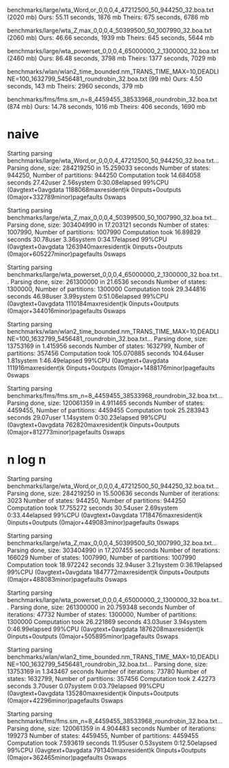 benchmarks/large/wta_Word,or_0,0,0,4_47212500_50_944250_32.boa.txt (2020 mb)
Ours: 55.11 seconds, 1876 mb
Theirs: 675 seconds, 6786 mb

benchmarks/large/wta_Z,max_0,0,0,4_50399500_50_1007990_32.boa.txt (2060 mb)
Ours: 46.66 seconds, 1939 mb
Theirs: 645 seconds, 5644 mb

benchmarks/large/wta_powerset_0,0,0,4_65000000_2_1300000_32.boa.txt (2460 mb)
Ours: 86.48 seconds, 3798 mb
Theirs: 1377 seconds, 7029 mb

benchmarks/wlan/wlan2_time_bounded.nm_TRANS_TIME_MAX=10,DEADLINE=100_1632799_5456481_roundrobin_32.boa.txt (99 mb)
Ours: 4.50 seconds, 143 mb
Theirs: 2960 seconds, 379 mb

benchmarks/fms/fms.sm_n=8_4459455_38533968_roundrobin_32.boa.txt (874 mb)
Ours: 14.78 seconds, 1016 mb
Theirs: 406 seconds, 1690 mb



# naive
Starting parsing benchmarks/large/wta_Word,or_0,0,0,4_47212500_50_944250_32.boa.txt...
Parsing done, size: 284219250 in 15.259033 seconds
Number of states: 944250, Number of partitions: 944250
Computation took 14.684058 seconds
27.42user 2.56system 0:30.08elapsed 99%CPU (0avgtext+0avgdata 1188068maxresident)k
0inputs+0outputs (0major+332789minor)pagefaults 0swaps

Starting parsing benchmarks/large/wta_Z,max_0,0,0,4_50399500_50_1007990_32.boa.txt...
Parsing done, size: 303404990 in 17.203121 seconds
Number of states: 1007990, Number of partitions: 1007990
Computation took 16.89829 seconds
30.78user 3.36system 0:34.17elapsed 99%CPU (0avgtext+0avgdata 1263940maxresident)k
0inputs+0outputs (0major+605227minor)pagefaults 0swaps

Starting parsing benchmarks/large/wta_powerset_0,0,0,4_65000000_2_1300000_32.boa.txt...
Parsing done, size: 261300000 in 21.6536 seconds
Number of states: 1300000, Number of partitions: 1300000
Computation took 29.344816 seconds
46.98user 3.99system 0:51.06elapsed 99%CPU (0avgtext+0avgdata 1110184maxresident)k
0inputs+0outputs (0major+344016minor)pagefaults 0swaps

Starting parsing benchmarks/wlan/wlan2_time_bounded.nm_TRANS_TIME_MAX=10,DEADLINE=100_1632799_5456481_roundrobin_32.boa.txt...
Parsing done, size: 13753169 in 1.415956 seconds
Number of states: 1632799, Number of partitions: 357456
Computation took 105.070885 seconds
104.64user 1.81system 1:46.49elapsed 99%CPU (0avgtext+0avgdata 111916maxresident)k
0inputs+0outputs (0major+1488176minor)pagefaults 0swaps

Starting parsing benchmarks/fms/fms.sm_n=8_4459455_38533968_roundrobin_32.boa.txt...
Parsing done, size: 120061359 in 4.911465 seconds
Number of states: 4459455, Number of partitions: 4459455
Computation took 25.283943 seconds
29.07user 1.14system 0:30.23elapsed 99%CPU (0avgtext+0avgdata 762820maxresident)k
0inputs+0outputs (0major+812773minor)pagefaults 0swaps


# n log n
Starting parsing benchmarks/large/wta_Word,or_0,0,0,4_47212500_50_944250_32.boa.txt...
Parsing done, size: 284219250 in 15.500636 seconds
Number of iterations: 3023
Number of states: 944250, Number of partitions: 944250
Computation took 17.755272 seconds
30.54user 2.69system 0:33.44elapsed 99%CPU (0avgtext+0avgdata 1718476maxresident)k
0inputs+0outputs (0major+449083minor)pagefaults 0swaps

Starting parsing benchmarks/large/wta_Z,max_0,0,0,4_50399500_50_1007990_32.boa.txt...
Parsing done, size: 303404990 in 17.207455 seconds
Number of iterations: 166029
Number of states: 1007990, Number of partitions: 1007990
Computation took 18.972242 seconds
32.94user 3.21system 0:36.19elapsed 99%CPU (0avgtext+0avgdata 1847772maxresident)k
0inputs+0outputs (0major+488083minor)pagefaults 0swaps

Starting parsing benchmarks/large/wta_powerset_0,0,0,4_65000000_2_1300000_32.boa.txt...
Parsing done, size: 261300000 in 20.759348 seconds
Number of iterations: 47732
Number of states: 1300000, Number of partitions: 1300000
Computation took 26.221869 seconds
43.03user 3.94system 0:46.99elapsed 99%CPU (0avgtext+0avgdata 1876208maxresident)k
0inputs+0outputs (0major+505895minor)pagefaults 0swaps

Starting parsing benchmarks/wlan/wlan2_time_bounded.nm_TRANS_TIME_MAX=10,DEADLINE=100_1632799_5456481_roundrobin_32.boa.txt...
Parsing done, size: 13753169 in 1.343467 seconds
Number of iterations: 73780
Number of states: 1632799, Number of partitions: 357456
Computation took 2.42273 seconds
3.70user 0.07system 0:03.79elapsed 99%CPU (0avgtext+0avgdata 135280maxresident)k
0inputs+0outputs (0major+42296minor)pagefaults 0swaps

Starting parsing benchmarks/fms/fms.sm_n=8_4459455_38533968_roundrobin_32.boa.txt...
Parsing done, size: 120061359 in 4.904483 seconds
Number of iterations: 199273
Number of states: 4459455, Number of partitions: 4459455
Computation took 7.593619 seconds
11.95user 0.53system 0:12.50elapsed 99%CPU (0avgtext+0avgdata 791340maxresident)k
0inputs+0outputs (0major+362465minor)pagefaults 0swaps